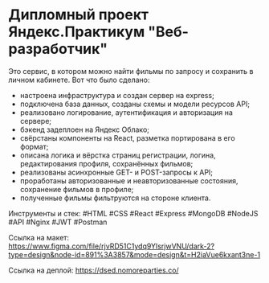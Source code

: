 # Дипломный проект Яндекс.Практикум "Веб-разработчик"

Это сервис, в котором можно найти фильмы по запросу и сохранить в личном кабинете.
Вот что было сделано:
* настроена инфраструктура и создан сервер на express;
* подключена база данных, созданы схемы и модели ресурсов API;
* реализовано логирование, аутентификация и авторизация на сервере;
* бэкенд задеплоен на Яндекс Облако;
* свёрстаны компоненты на React, разметка портирована в его формат;
* описана логика и вёрстка страниц регистрации, логина, редактирования профиля, сохранённых фильмов;
* реализованы асинхронные GET- и POST-запросы к API;
* проработаны авторизованные и неавторизованные состояния, сохранение фильмов в профиле;
* полученные фильмы фильтруются на стороне клиента.

Инструменты и стек: #HTML #CSS #React #Express #MongoDB #NodeJS #API  #Nginx #JWT #Postman

Ссылка на макет: https://www.figma.com/file/rjvRD51C1ydq9YIsrjwVNU/dark-2?type=design&node-id=891%3A3857&mode=design&t=H2iaVue6kxant3ne-1

Ссылка на деплой: https://dsed.nomoreparties.co/
